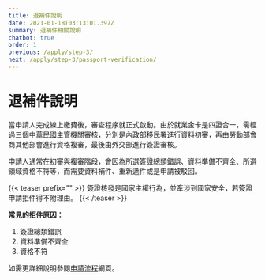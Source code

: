 ```yaml
---
title: 退補件說明
date: 2021-01-18T03:13:01.397Z
summary: 退補件相關說明
chatbot: true
order: 1
previous: /apply/step-3/
next: /apply/step-3/passport-verification/
---
```

# 退補件說明

當申請人完成線上繳費後，審查程序就正式啟動。由於就業金卡是四證合一，需經過三個中華民國主管機關審核，分別是內政部移民署進行資料初審，再由勞動部會商其他部會進行資格複審，最後由外交部進行簽證審核。

申請人通常在初審與複審階段，會因為所選簽證總類錯誤、資料準備不齊全、所選領域資格不符等，而需要資料補件、重新遞件或是申請被駁回。

{{< teaser prefix="" >}}
簽證核發是國家主權行為，並牽涉到國家安全，若簽證申請拒件得不附理由。
{{< /teaser >}}

**常見的拒件原因：**

1. 簽證總類錯誤
2. 資料準備不齊全
3. 資格不符

如需更詳細說明參閱[申請流程](https://goldcard.nat.gov.tw/zh/application/)網頁。

